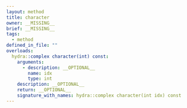 ```yaml
---
layout: method
title: character
owner: __MISSING__
brief: __MISSING__
tags:
  - method
defined_in_file: ""
overloads:
  hydra::complex character(int) const:
    arguments:
      - description: __OPTIONAL__
        name: idx
        type: int
    description: __OPTIONAL__
    return: __OPTIONAL__
    signature_with_names: hydra::complex character(int idx) const
---
```

